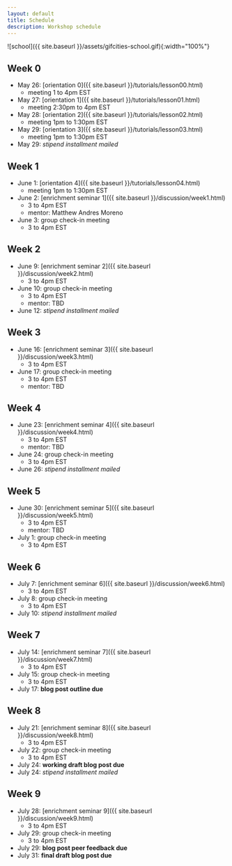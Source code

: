 ```yaml
---
layout: default
title: Schedule
description: Workshop schedule
---
```


![school]({{ site.baseurl }}/assets/gifcities-school.gif){:width="100%"}

## Week 0
* May 26: [orientation 0]({{ site.baseurl }}/tutorials/lesson00.html)
  * meeting 1 to 4pm EST
* May 27: [orientation 1]({{ site.baseurl }}/tutorials/lesson01.html)
  * meeting 2:30pm to 4pm EST
* May 28: [orientation 2]({{ site.baseurl }}/tutorials/lesson02.html)
  * meeting 1pm to 1:30pm EST
* May 29: [orientation 3]({{ site.baseurl }}/tutorials/lesson03.html)
  * meeting 1pm to 1:30pm EST
* May 29: *stipend installment mailed*

## Week 1
* June 1: [orientation 4]({{ site.baseurl }}/tutorials/lesson04.html)
  * meeting 1pm to 1:30pm EST
* June 2: [enrichment seminar 1]({{ site.baseurl }}/discussion/week1.html)
  * 3 to 4pm EST
  * mentor: Matthew Andres Moreno
* June 3: group check-in meeting
  * 3 to 4pm EST

## Week 2
* June 9: [enrichment seminar 2]({{ site.baseurl }}/discussion/week2.html)
  * 3 to 4pm EST
* June 10: group check-in meeting
  * 3 to 4pm EST
  * mentor: TBD
* June 12: *stipend installment mailed*

## Week 3
* June 16: [enrichment seminar 3]({{ site.baseurl }}/discussion/week3.html)
  * 3 to 4pm EST
* June 17: group check-in meeting
  * 3 to 4pm EST
  * mentor: TBD

## Week 4
* June 23: [enrichment seminar 4]({{ site.baseurl }}/discussion/week4.html)
  * 3 to 4pm EST
  * mentor: TBD
* June 24: group check-in meeting
  * 3 to 4pm EST
* June 26: *stipend installment mailed*

## Week 5
* June 30: [enrichment seminar 5]({{ site.baseurl }}/discussion/week5.html)
  * 3 to 4pm EST
  * mentor: TBD
* July 1: group check-in meeting
  * 3 to 4pm EST

## Week 6
* July 7: [enrichment seminar 6]({{ site.baseurl }}/discussion/week6.html)
  * 3 to 4pm EST
* July 8: group check-in meeting
  * 3 to 4pm EST
* July 10: *stipend installment mailed*

## Week 7
* July 14: [enrichment seminar 7]({{ site.baseurl }}/discussion/week7.html)
  * 3 to 4pm EST
* July 15: group check-in meeting
  * 3 to 4pm EST
* July 17: **blog post outline due**

## Week 8
* July 21: [enrichment seminar 8]({{ site.baseurl }}/discussion/week8.html)
  * 3 to 4pm EST
* July 22: group check-in meeting
  * 3 to 4pm EST
* July 24: **working draft blog post due**
* July 24: *stipend installment mailed*

## Week 9
* July 28: [enrichment seminar 9]({{ site.baseurl }}/discussion/week9.html)
  * 3 to 4pm EST
* July 29: group check-in meeting
  * 3 to 4pm EST
* July 29: **blog post peer feedback due**
* July 31: **final draft blog post due**
